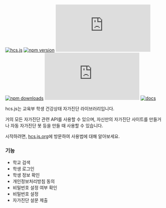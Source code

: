 [![hcs.js](https://i.imgur.com/1vyc4eU.png)](https://hcs.js.org)
[![npm version](https://img.shields.io/npm/v/hcs.js.svg?style=for-the-badge)](https://www.npmjs.org/package/hcs.js) [![install size](https://img.shields.io/bundlephobia/min/hcs.js?style=for-the-badge)](https://packagephobia.com/result?p=hcs.js) [![npm downloads](https://img.shields.io/npm/dm/hcs.js.svg?style=for-the-badge)](http://npm-stat.com/charts.html?package=hcs.js) [![license](https://img.shields.io/github/license/kimcore/hcs.js?style=for-the-badge)](https://github.com/kimcore/hcs.js/blob/master/LICENSE) [![docs](https://img.shields.io/static/v1?label=docs&message=hcs.js.org&color=06beb6&style=for-the-badge)](https://hcs.js.org)

hcs.js는 교육부 학생 건강상태 자가진단 라이브러리입니다.

거의 모든 자가진단 관련 API를 사용할 수 있으며, 자신만의 자가진단 사이트를 만들거나 자동 자가진단 봇 등을 만들 때 사용할 수 있습니다.

시작하려면, [hcs.js.org](https://hcs.js.org)에 방문하여 사용법에 대해 알아보세요.

### 기능
- 학교 검색
- 학생 로그인
- 학생 정보 확인
- 개인정보처리방침 동의
- 비밀번호 설정 여부 확인
- 비밀번호 설정
- 자가진단 설문 제출
